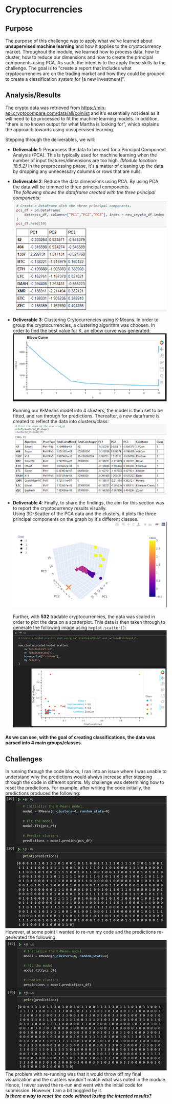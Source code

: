 # Cryptocurrencies

## Purpose

The purpose of this challenge was to apply what we've learned about **unsupervised machine learning** and how it applies to the cryptocurrency market. Throughout the module,
we learned how to process data, how to cluster, how to reduce our dimensions and how to create the principal components using PCA. As such, the intent is to the apply these skills to the challenge. The goal is to "create a report that includes what cryptocurrencies are on the trading market and how they could be grouped to create a classification system for [a new investment]".

## Analysis/Results

The crypto data was retrieved from https://min-api.cryptocompare.com/data/all/coinlist and it's essentially not ideal as it will need to be processed to fit the machine learning models. In addition, "there is no known output for what Martha is looking for", which explains the approach towards using unsupervised learning. 

Stepping through the deliverables, we will:<br>

- **Deliverable 1**: Preprocess the data to be used for a Principal Component Analysis (PCA). This is typically used for machine learning when the number of input features/dimensions are too high. *(Module location: 18.5.2)* In the preprocessing phase, it's a matter of cleaning up the data by dropping any unnecessary columns or rows that are nulls.

- **Deliverable 2**: Reduce the data dimensions using PCA. By using PCA, the data will be trimmed to three principal components. <br>
      *The following shows the dataframe created with the three principal components:*<br>
![](resources/pcadataframe.png)

- **Deliverable 3**: Clustering Crytocurrencies using K-Means. In order to group the cryptocurrencies, a clustering algorithm was choosen. In order to find the best value for K, an elbow curve was generated: <br>
![](resources/elbowcurve.png)<br><br>
Running our K-Means model into 4 clusters, the model is then set to be fitted, and ran through for predictions. Thereafter, a new dataframe is created to reflect the data into clusters/class:<br>
![](resources/clustered_df.PNG)<br>
 
- **Deliverable 4**: Finally, to share the findings, the aim for this section was to report the cryptocurrency results visually.<br> Using 3D-Scatter of the PCA data and the clusters, it plots the three principal components on the graph by it's different classes.
![](resources/3d_scatter.png)<br><br>
Further, with **532** tradable cryptocurrencies, the data was scaled in order to plot the data on a scatterplot. This data is then taken through to generate the following image using `hvplot.scatter()`: <br>
![](resources/hvplot.png)<br>
#### As we can see, with the goal of creating classifications, the data was parsed into 4 main groups/classes.

## Challenges

In running through the code blocks, I ran into an issue where I was unable to understand why the predictions would always increase after stepping through the code in different sprints. My challenge was determining how to reset the predictions. 
For example, after writing the code initially, the predictions produced the following:<br>
![](resources/challenge1.PNG)<br>
However, at some point I wanted to re-run my code and the predictions re-generated the following:<br>
![](resources/challenge2.PNG)<br>
The problem with re-running was that it would throw off my final visualization and the clusters wouldn't match what was noted in the module. Hence, I never saved the re-run and went with the initial code for submission. However, I am a bit boggled by it. <br>
<b>*Is there a way to reset the code without losing the intented results?*</b>
